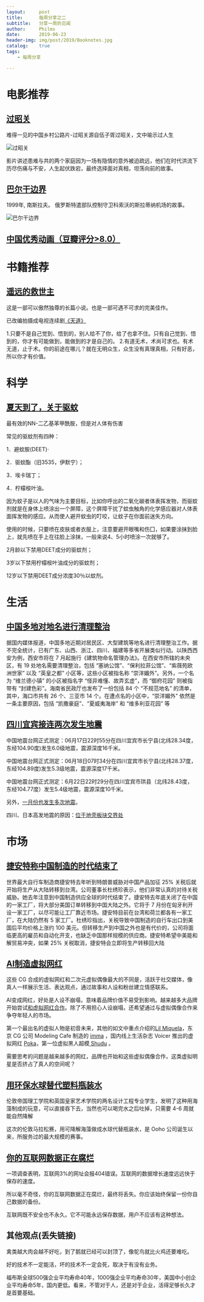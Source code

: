 ```yaml
---
layout:     post
title:      每周分享之二
subtitle:   分享一周的见闻
author:     Philms
date:       2019-06-23
header-img: img/post/2019/Booknotes.jpg
catalog: 	true
tags:
    - 每周分享 

---
```


# 电影推荐

## [过昭关](https://movie.douban.com/subject/30206431/) 

难得一见的中国乡村公路片-过昭关源自伍子胥过昭关，文中喻示过人生

![过昭关](https://img1.doubanio.com/view/photo/s_ratio_poster/public/p2556430298.jpg)

影片讲述患难与共的两个家庭因为一场有隐情的意外被迫疏远，他们在时代洪流下历尽伤痛与不安，人生起伏跌宕，最终选择面对真相，坦荡向前的故事。

## [巴尔干边界](https://movie.douban.com/subject/30391372/) 

1999年, 南斯拉夫。 俄罗斯特遣部队控制守卫科索沃的斯拉蒂纳机场的故事。

![巴尔干边界](https://img3.doubanio.com/view/photo/s_ratio_poster/public/p2548930005.jpg)



## [中国优秀动画（豆瓣评分>8.0）](https://www.douban.com/doulist/453773/)

# 书籍推荐

## [遥远的救世主](https://book.douban.com/subject/1322455/)

这是一部可以傲然独尊的长篇小说。也是一部可遇不可求的完美佳作。

已改编拍摄成电视连续剧[《天道》](https://movie.douban.com/subject/2347485/?suggest=%E5%A4%A9%E9%81%93)

1.只要不是自己觉到、悟到的，别人给不了你，给了也拿不住。只有自己觉到、悟到的，你才有可能做到，能做到的才是自己的。
2.有道无术，术尚可求也。有术无道，止于术。你的前途在哪儿？就在无明众生，众生没有真理真相，只有好恶，所以你才有价值。

# 科学

## [夏天到了，关于驱蚊](https://www.zhihu.com/question/21439242)

最有效的NN-二乙基苯甲酰胺，但是对人体有伤害

常见的驱蚊剂有四种：

1．避蚊胺(DEET)·

2．驱蚊酯（旧3535，伊默宁）；

3．埃卡瑞丁；

4．柠檬桉叶油。

因为蚊子是以人的气味为主要目标，比如你呼出的二氧化碳者体表挥发物，而驱蚊剂就是在身体上喷涂出一个屏障，这个屏障干扰了蚊虫触角的化学感应器对人体表面挥发物的感应。从而使人避开蚊虫的叮咬，让蚊子在你面前迷失方向。

使用的时候，只要喷在皮肤或者衣服上，注意要避开眼嘴和伤囗，如果要涂抹到脸上，就先喷在手上在往脸上涂抹，一般来说4、5小时喷涂一次就够了。

2月龄以下禁用DEET成分的驱蚊剂；

3岁以下禁用柠檬桉叶油成分的驱蚊剂；

12岁以下禁用DEET成分浓度30％以蚊剂。



# 生活

## [中国多地对地名进行清理整治](https://www.solidot.org/story?sid=61047)

据国内媒体报道，中国多地近期对居民区、大型建筑等地名进行清理整治工作。据不完全统计，已有广东、山西、浙江、四川、福建等多省开展类似行动。以陕西西安为例，西安市将在 7 月起施行《建筑物命名管理办法》。在西安市所辖的未央区，有 19 处地名需要清理整治，包括 “塞纳公馆”、“保利拉菲公馆”、“紫薇苑欧洲世家” 以及 “英皇之都” 小区等，这些小区被指名称 “崇洋媚外”。另外，一个名为 “维兰德小镇” 的小区被指名字 “怪异难懂、故弄玄虚”，而 “御府花园” 则被指带有 “封建色彩”。海南省民政厅也发布了一份包括 84 个 “不规范地名” 的清单，其中，海口市共有 26 个、三亚市 14 个。在遭点名的小区中，“崇洋媚外” 依然是一条主要原因，包括 “凯撒豪庭”、“夏威夷海岸” 和 “维多利亚花园” 等

## [四川宜宾接连两次发生地震](https://baijiahao.baidu.com/s?id=1636600789031047328&wfr=spider&for=pc)

中国地震台网正式测定：06月17日22时55分在四川宜宾市长宁县(北纬28.34度，东经104.90度)发生6.0级地震，震源深度16千米。

中国地震台网正式测定：06月18日07时34分在四川宜宾市长宁县(北纬28.37度，东经104.89度)发生5.3级地震，震源深度17千米。

中国地震台网正式测定：6月22日22时29分在四川宜宾市珙县（北纬28.43度，东经104.77度）发生5.4级地震，震源深度10千米。

另外，[一月份也发生多次地震](https://jilexuan.com/rd/1281.html)。

四川、日本高发地震的原因：[位于地壳板块交界处](https://www.zhihu.com/question/63627818)


# 市场

## [捷安特称中国制造的时代结束了](https://www.solidot.org/story?sid=61022)

世界最大自行车制造商捷安特去年听到特朗普威胁对中国产品加征 25% 关税后就开始将生产从大陆转移到台湾。公司董事长杜绣珍表示，他们非常认真的对待关税威胁。她去年注意到中国制造供应全球的时代结束了。捷安特去年底关闭了在中国的一家工厂，将大部分美国订单转移到中国大陆之外。它将于 7 月份在匈牙利开设一家工厂，以尽可能让工厂靠近市场。捷安特目前在台湾和荷兰都各有一家工厂，在大陆仍然有 5 家工厂。杜绣珍指出，关税导致中国制造的自行车出口到美国后平均价格上涨约 100 美元。但转移生产到中国之外也是有代价的，公司将面临更高的雇员和自动化开支，也缺乏中国那样规模的供应商。捷安特希望中美能和解贸易冲突，如果 25% 关税取消，捷安特会立即将生产转移回大陆

## [AI制造虚拟网红](https://www.ifanr.com/1224321?utm_source=rss&utm_medium=rss&utm_campaign=)

这些 CG 合成的虚拟网红和二次元虚拟偶像最大的不同是，活跃于社交媒体，像真人一样展示生活、表达观点，通过故事和人设和粉丝建立情感联系。

AI变成网红，好处是人设不崩塌，意味着品牌价值不易受到影响。越来越多大品牌开始尝试[和虚拟网红合作](https://www.ifanr.com/885782)。除了不用担心人设崩塌，还希望通过与虚拟偶像合作来争夺年轻人的市场。

第一个最出名的虚拟人物是初音未来，其他的如文中重点介绍的[Lil Miquela](https://www.instagram.com/lilmiquela/)，东京 CG 公司 Modeling Cafe 制造的 [imma](https://www.instagram.com/imma.gram/) ，国内线上生活杂志 Voicer 推出的虚拟网红 [Poka](http://www.voicer.me/archives/84691)，第一位虚拟黑人超模[ Shudu](https://www.instagram.com/shudu.gram/?utm_source=ig_embed) 。

需要思考的问题是越来越多的网红，品牌也开始和这些虚拟偶像合作，这类虚拟明星是否挤占了真人的空间呢？

## [用环保水球替代塑料瓶装水](http://www.ixiqi.com/archives/118235)

伦敦帝国理工学院和英国皇家艺术学院的两名设计工程专业学生，发明了这种用海藻制成的玩意，可以直接吞下去，当然也可以喝完水之后吐掉，只需要 4-6 周就能自然降解

这次的伦敦马拉松赛，用可降解海藻做成水球代替瓶装水，是 Ooho 公司诞生以来，所服务过的最大规模的赛事。

## [你的互联网数据正在腐烂](https://theconversation.com/your-internet-data-is-rotting-115891)

一项调查表明，互联网3%的网址会报404错误。互联网的数据增长速度远远快于保存的速度。

所以毫不奇怪，你的互联网数据正在腐烂，最终将丢失。你应该始终保留一份你自己数据的备份。

互联网既不安全也不永久。它不可能永远保存数据，用户不应该有这种想法。

## 其他观点(丢失链接)

禽类越大肉会越不好吃，到了鹅就已经可以封顶了，像鸵鸟就比火鸡还要难吃。 

好的技术不一定能活，坏的技术不一定会死，取决于有没有业务。 

福布斯全球500强企业平均寿命40年，1000强企业平均寿命30年，美国中小创企业平均寿命5年，国内更低。看来，不管对于人，还是对于企业，活得足够长久才是首要基础。